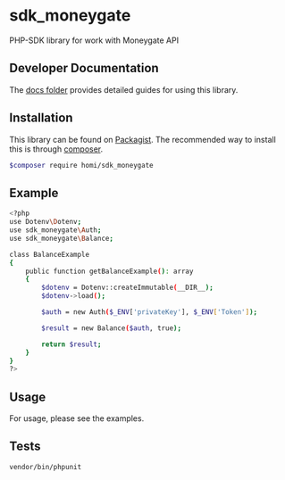 # sdk_moneygate

PHP-SDK library for work with Moneygate API


## Developer Documentation ##

The [docs folder](docs/) provides detailed guides for using this library.

## Installation ##
This library can be found on [Packagist](https://packagist.org/packages/homi/sdk_moneygate).
The recommended way to install this is through [composer](http://getcomposer.org).
```bash
$composer require homi/sdk_moneygate
```
Example
------
```bash
<?php 
use Dotenv\Dotenv;
use sdk_moneygate\Auth;
use sdk_moneygate\Balance;

class BalanceExample
{
    public function getBalanceExample(): array
    {
        $dotenv = Dotenv::createImmutable(__DIR__);
        $dotenv->load();

        $auth = new Auth($_ENV['privateKey'], $_ENV['Token']);

        $result = new Balance($auth, true);

        return $result;
    }
}
?>

```
Usage
------
For usage, please see the examples.

Tests
------
```bash
vendor/bin/phpunit
```

